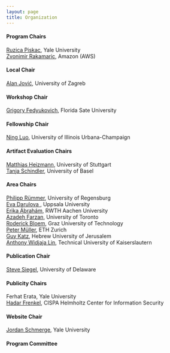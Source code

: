 ```yaml
---
layout: page
title: Organization
---
```

#### Program Chairs
[Ruzica Piskac](http://www.cs.yale.edu/homes/piskac/), Yale University <br>
[Zvonimir Rakamaric](https://zvonimir.github.io/), Amazon (AWS)

#### Local Chair
[Alan Jović](https://www.fer.unizg.hr/en/alan.jovic#), University of Zagreb

#### Workshop Chair
[Grigory Fedyukovich](https://www.cs.fsu.edu/~grigory/), Florida Sate University

#### Fellowship Chair
[Ning Luo](https://ning0luo.github.io/), University of Illinois Urbana-Champaign 

#### Artifact Evaluation Chairs
[Matthias Heizmann](https://www.iste.uni-stuttgart.de/institute/team/Heizmann/), University of Stuttgart <br>
[Tanja Schindler](https://ai.dmi.unibas.ch/people/schindler/), University of Basel

#### Area Chairs
[Philipp Rümmer](http://www.philipp.ruemmer.org/), University of Regensburg <br>
[Eva Darulova ](https://people.mpi-sws.org/~eva/), Uppsala University <br>
[Erika Ábrahám](https://ths.rwth-aachen.de/people/erika-abraham/), RWTH Aachen University <br>
[Azadeh Farzan](https://www.cs.toronto.edu/~azadeh/), University of Toronto <br>
[Roderick Bloem](https://www.iaik.tugraz.at/person/roderick-bloem/), Graz University of Technology <br>
[Peter Müller](https://inf.ethz.ch/people/person-detail.mueller.html), ETH Zurich <br>
[Guy Katz](https://www.katz-lab.com/), Hebrew University of Jerusalem <br>
[Anthony Widjaja Lin](https://anthonywlin.github.io/), Technical University of Kaiserslautern

#### Publication Chair
[Steve Siegel](https://vsl.cis.udel.edu/siegel.html), University of Delaware

#### Publicity Chairs
Ferhat Erata, Yale University <br>
[Hadar Frenkel](https://u.cs.biu.ac.il/~frenkeh3/), CISPA Helmholtz Center for Information Security

#### Website Chair
[Jordan Schmerge](https://www.linkedin.com/in/jordan-schmerge/), Yale University

#### Program Committee